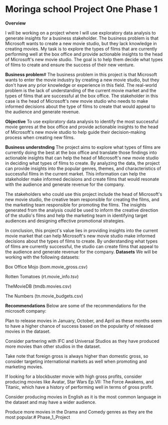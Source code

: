 # Moringa school Project One Phase 1


**Overview**

I will be working on a project where I will use exploratory data analysis to generate insights for a business stakeholder. The business problem is that Microsoft wants to create a new movie studio, but they lack knowledge in creating movies. My task is to explore the types of films that are currently performing well at the box office and provide actionable insights to the head of Microsoft's new movie studio. The goal is to help them decide what types of films to create and ensure the success of their new venture.

**Business problem**# 
The business problem in this project is that Microsoft wants to enter the movie industry by creating a new movie studio, but they don't have any prior knowledge or experience in this field. The real-world problem is the lack of understanding of the current movie market and the types of films that are successful at the box office. The stakeholder in this case is the head of Microsoft's new movie studio who needs to make informed decisions about the type of films to create that would appeal to the audience and generate revenue.

**Objective**
To use exploratory data analysis to identify the most successful movie genres at the box office and provide actionable insights to the head of Microsoft's new movie studio to help guide their decision-making process when creating new films.

**Business understnding**
The project aims to explore what types of films are currently doing the best at the box office and translate those findings into actionable insights that can help the head of Microsoft's new movie studio in deciding what types of films to create. By analyzing the data, the project can provide insights into the popular genres, themes, and characteristics of successful films in the current market. This information can help the stakeholder make informed decisions and create films that would resonate with the audience and generate revenue for the company.

The stakeholders who could use this project include the head of Microsoft's new movie studio, the creative team responsible for creating the films, and the marketing team responsible for promoting the films. The insights generated from the analysis could be used to inform the creative direction of the studio's films and help the marketing team in identifying target audiences and designing effective promotional strategies.

In conclusion, this project's value lies in providing insights into the current movie market that can help Microsoft's new movie studio make informed decisions about the types of films to create. By understanding what types of films are currently successful, the studio can create films that appeal to the audience and generate revenue for the company.
**Datasets**
We will be working with the following datasets:

Box Office Mojo (bom.movie_gross.csv)

Rotten Tomatoes (rt.movie_info.tsv)

TheMovieDB (tmdb.movies.csv)

The Numbers (tn.movie_budgets.csv)


**Recommendations**
Below are some of the recommendations for the microsoft company:

Plan to release movies in January, October, and April as these months seem to have a higher chance of success based on the popularity of released movies in the dataset.

Consider partnering with IFC and Universal Studios as they have produced more movies than other studios in the dataset.

Take note that foreign gross is always higher than domestic gross, so consider targeting international markets as well when promoting and marketing movies.

If looking for a blockbuster movie with high gross profits, consider producing movies like Avatar, Star Wars Ep.VII: The Force Awakens, and Titanic, which have a history of performing well in terms of gross profit.

Consider producing movies in English as it is the most common language in the dataset and may have a wider audience.

Produce more movies in the Drama and Comedy genres as they are the most popular.# Phase_1_Project
